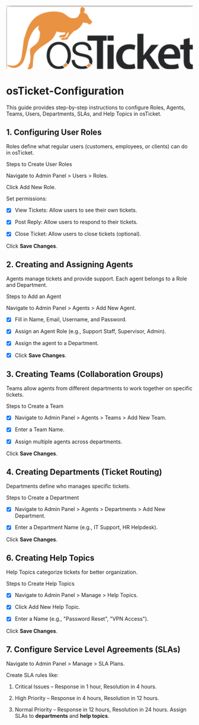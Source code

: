 ![The San Juan Mountains are beautiful!](images/logo.png "osTicket Logo")


# osTicket-Configuration
This guide provides step-by-step instructions to configure Roles, Agents, Teams, Users, Departments, SLAs, and Help Topics in osTicket. 

## 1. Configuring User Roles

Roles define what regular users (customers, employees, or clients) can do in osTicket.

Steps to Create User Roles

Navigate to Admin Panel > Users > Roles.

Click Add New Role.

Set permissions:

- [x] View Tickets: Allow users to see their own tickets.

- [x] Post Reply: Allow users to respond to their tickets.

- [x] Close Ticket: Allow users to close tickets (optional).

Click __Save Changes__.


## 2. Creating and Assigning Agents

Agents manage tickets and provide support. Each agent belongs to a Role and Department.

Steps to Add an Agent

Navigate to Admin Panel > Agents > Add New Agent.

- [x] Fill in Name, Email, Username, and Password.

- [x] Assign an Agent Role (e.g., Support Staff, Supervisor, Admin).

- [x] Assign the agent to a Department.

- [x] Click __Save Changes__.


## 3. Creating Teams (Collaboration Groups)

Teams allow agents from different departments to work together on specific tickets.

Steps to Create a Team

- [x] Navigate to Admin Panel > Agents > Teams > Add New Team.

- [x] Enter a Team Name.

- [x] Assign multiple agents across departments.

Click __Save Changes__.



## 4. Creating Departments (Ticket Routing)

Departments define who manages specific tickets.

Steps to Create a Department

- [x] Navigate to Admin Panel > Agents > Departments > Add New Department.

- [x] Enter a Department Name (e.g., IT Support, HR Helpdesk).

Click __Save Changes__.



## 6. Creating Help Topics

Help Topics categorize tickets for better organization.

Steps to Create Help Topics

- [x] Navigate to Admin Panel > Manage > Help Topics.

- [x] Click Add New Help Topic.

- [x] Enter a Name (e.g., "Password Reset", "VPN Access").

Click __Save Changes__.



## 7. Configure Service Level Agreements (SLAs)

Navigate to Admin Panel > Manage > SLA Plans.

Create SLA rules like:

1. Critical Issues – Response in 1 hour, Resolution in 4 hours.

2. High Priority – Response in 4 hours, Resolution in 12 hours.

3. Normal Priority – Response in 12 hours, Resolution in 24 hours.
Assign SLAs to __departments__ and __help topics__.

